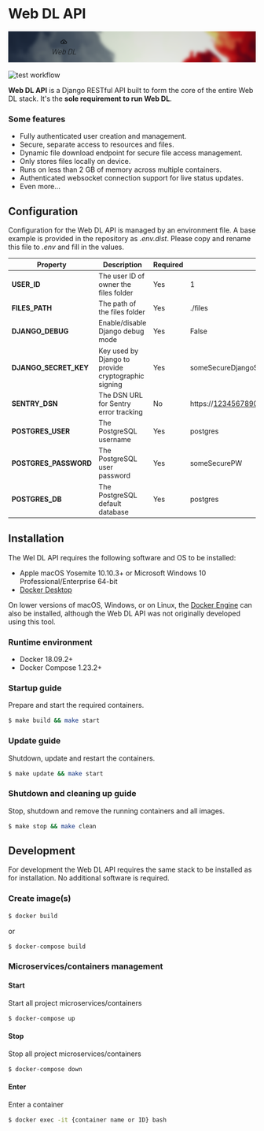 # Web DL API
![Web DL banner](.github/assets/banner.png)

![test workflow](https://github.com/web-dl-tools/api/actions/workflows/test.yml/badge.svg)

**Web DL API** is a Django RESTful API built to form the core of the entire Web DL stack.
It's the **sole requirement to run Web DL**.

### Some features
* Fully authenticated user creation and management.
* Secure, separate access to resources and files.
* Dynamic file download endpoint for secure file access management.
* Only stores files locally on device.
* Runs on less than 2 GB of memory across multiple containers.
* Authenticated websocket connection support for live status updates.
* Even more...

## Configuration
Configuration for the Web DL API is managed by an environment file. A base example is provided in the
repository as _.env.dist_. Please copy and rename this file to _.env_ and fill in the values.

| Property              | Description                                         | Required | Example                                               |
|-----------------------|-----------------------------------------------------|----------|-------------------------------------------------------|
| **USER_ID**           | The user ID of owner the files folder               | Yes      | 1                                                     |
| **FILES_PATH**        | The path of the files folder                        | Yes      | ./files                                               |
| **DJANGO_DEBUG**      | Enable/disable Django debug mode                    | Yes      | False                                                 |
| **DJANGO_SECRET_KEY** | Key used by Django to provide cryptographic signing | Yes      | someSecureDjangoSecretkeyFromhttps://djecrety.ir      |
| **SENTRY_DSN**        | The DSN URL for Sentry error tracking               | No       | https://1234567890abcdef@12345.ingest.sentry.io/67890 |
| **POSTGRES_USER**     | The PostgreSQL username                             | Yes      | postgres                                              |
| **POSTGRES_PASSWORD** | The PostgreSQL user password                        | Yes      | someSecurePW                                          |
| **POSTGRES_DB**       | The PostgreSQL default database                     | Yes      | postgres                                              |

## Installation
The Wel DL API requires the following software and OS to be installed:

- Apple macOS Yosemite 10.10.3+ or Microsoft Windows 10 Professional/Enterprise 64-bit
- [Docker Desktop](https://www.docker.com/products/docker-desktop)

On lower versions of macOS, Windows, or on Linux, the
[Docker Engine](https://hub.docker.com/search?offering=community&operating_system=linux&q=&type=edition)
can also be installed, although the Web DL API was not originally developed using this tool.

### Runtime environment
- Docker 18.09.2+
- Docker Compose 1.23.2+

### Startup guide
Prepare and start the required containers.
``` bash
$ make build && make start
```

### Update guide
Shutdown, update and restart the containers.
``` bash
$ make update && make start
```

### Shutdown and cleaning up guide
Stop, shutdown and remove the running containers and all images.
``` bash
$ make stop && make clean
```

## Development
For development the Web DL API requires the same stack to be installed as for installation.
No additional software is required.

### Create image(s)
``` bash
$ docker build
```
or
``` bash
$ docker-compose build
```

### Microservices/containers management

#### Start
Start all project microservices/containers
``` bash
$ docker-compose up
```

#### Stop
Stop all project microservices/containers
``` bash
$ docker-compose down
```

#### Enter
Enter a container
``` bash
$ docker exec -it {container name or ID} bash
```
